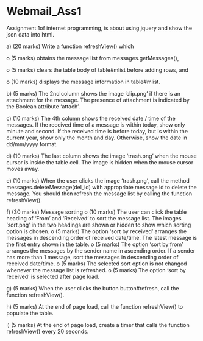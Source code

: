 # Webmail_Ass1
Assignment 1of internet programming, is about using jquery and show the json data into html.


a)	(20 marks) Write a function refreshView() which

o	(5 marks) obtains the message list from messages.getMessages(), 

o	(5 marks) clears the table body of table#mlist before adding rows, and

o	(10 marks) displays the message information in table#mlist.

b)	(5 marks) The 2nd column shows the image ‘clip.png’ if there is an attachment for the message. The presence of attachment is indicated by the Boolean attribute ‘attach’.

c)	(10 marks) The 4th column shows the received date / time of the messages. If the received time of a message is within today, show only minute and second. If the received time is before today, but is within the current year, show only the month and day. Otherwise, show the date in dd/mm/yyyy format. 

d)	(10 marks) The last column shows the image ‘trash.png’ when the mouse cursor is inside the table cell. The image is hidden when the mouse cursor moves away.

e)	(10 marks) When the user clicks the image ‘trash.png’, call the method messages.deleteMessage(del_id) with appropriate message id to delete the message. You should then refresh the message list by calling the function refreshView().

f)	(30 marks) Message sorting
o	(10 marks) The user can click the table heading <th> of ‘From’ and ‘Received’ to sort the message list. The images ‘sort.png’ in the two headings are shown or hidden to show which sorting option is chosen.
o	(5 marks) The option ‘sort by received’ arranges the messages in descending order of received date/time. The latest message is the first entry shown in the table.
o	(5 marks) The option ‘sort by from’ arranges the messages by the sender name in ascending order. If a sender has more than 1 message, sort the messages in descending order of received date/time.
o	(5 marks) The selected sort option is not changed whenever the message list is refreshed.
o	(5 marks) The option ‘sort by received’ is selected after page load.

g)	(5 marks) When the user clicks the button button#refresh, call the function refreshView().

h)	(5 marks) At the end of page load, call the function refreshView() to populate the table.

i)	(5 marks) At the end of page load, create a timer that calls the function refreshView() every 20 seconds.
